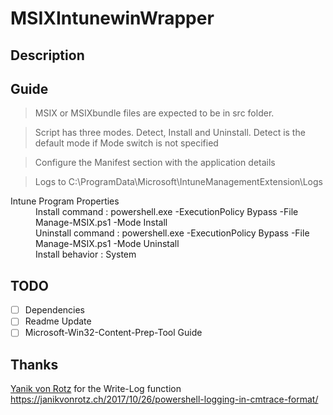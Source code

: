 # MSIXIntunewinWrapper
## Description


## Guide
>MSIX or MSIXbundle files are expected to be in src folder. 

>Script has three modes. Detect, Install and Uninstall.
>Detect is the default mode if Mode switch is not specified

>Configure the Manifest section with the application details

>Logs to C:\ProgramData\Microsoft\IntuneManagementExtension\Logs

<dl>
  <dt>Intune Program Properties</dt>
  <dd>Install command   : powershell.exe -ExecutionPolicy Bypass -File Manage-MSIX.ps1 -Mode Install</dd>
  <dd>Uninstall command : powershell.exe -ExecutionPolicy Bypass -File Manage-MSIX.ps1 -Mode Uninstall</dd>
  <dd>Install behavior  : System</dd>
</dl>

## TODO
- [ ] Dependencies
- [ ] Readme Update
- [ ] Microsoft-Win32-Content-Prep-Tool Guide  

## Thanks
[Yanik von Rotz](https://janikvonrotz.ch) for the Write-Log function https://janikvonrotz.ch/2017/10/26/powershell-logging-in-cmtrace-format/